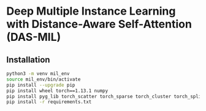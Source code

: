 # Deep Multiple Instance Learning with Distance-Aware Self-Attention (DAS-MIL)

## Installation

```bash
python3 -m venv mil_env
source mil_env/bin/activate
pip install --upgrade pip
pip install wheel torch==1.13.1 numpy
pip install pyg_lib torch_scatter torch_sparse torch_cluster torch_spline_conv torch_geometric -f https://data.pyg.org/whl/torch-1.13.1+cpu.html
pip install -r requirements.txt
```
